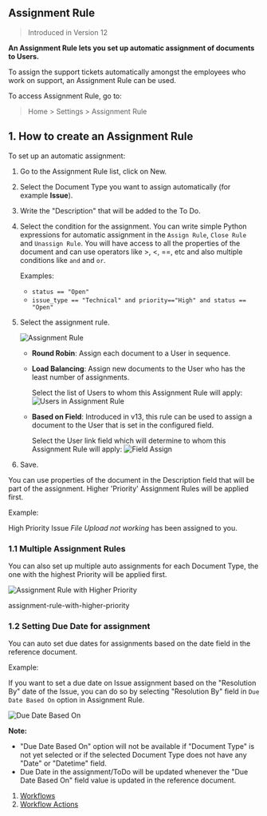 ## Assignment Rule

> Introduced in Version 12

**An Assignment Rule lets you set up automatic assignment of documents to Users.**

To assign the support tickets automatically amongst the employees who work on support, an Assignment Rule can be used.

To access Assignment Rule, go to:

> Home > Settings > Assignment Rule

## 1\. How to create an Assignment Rule

To set up an automatic assignment:

1.  Go to the Assignment Rule list, click on New.
2.  Select the Document Type you want to assign automatically (for example **Issue**).
3.  Write the "Description" that will be added to the To Do.
4.  Select the condition for the assignment. You can write simple Python expressions for automatic assignment in the `Assign Rule`, `Close Rule` and `Unassign Rule`. You will have access to all the properties of the document and can use operators like >, <, ==, etc and also multiple conditions like `and` and `or`.
    
    Examples:
    
    *   `status == "Open"`
    *   `issue_type == "Technical" and priority=="High" and status == "Open"`
5.  Select the assignment rule.
    
    ![Assignment Rule](https://docs.erpnext.com/files/assignment-rule-select.png)
    
    *   **Round Robin**: Assign each document to a User in sequence.
    *   **Load Balancing**: Assign new documents to the User who has the least number of assignments.
        
        Select the list of Users to whom this Assignment Rule will apply: ![Users in Assignment Rule](https://docs.erpnext.com/files/auto-assign-2.png)
        
    *   **Based on Field**: Introduced in v13, this rule can be used to assign a document to the User that is set in the configured field.
        
        Select the User link field which will determine to whom this Assignment Rule will apply: ![Field Assign](https://docs.erpnext.com/files/field-auto-assign.png)
        
6.  Save.
    

You can use properties of the document in the Description field that will be part of the assignment. Higher 'Priority' Assignment Rules will be applied first.

Example:

High Priority Issue _File Upload not working_ has been assigned to you.

### 1.1 Multiple Assignment Rules

You can also set up multiple auto assignments for each Document Type, the one with the highest Priority will be applied first.

![Assignment Rule with Higher Priority](https://docs.erpnext.com/files/assignment-rule-with-higher-priority.png)

assignment-rule-with-higher-priority

### 1.2 Setting Due Date for assignment

You can auto set due dates for assignments based on the date field in the reference document.

Example:

If you want to set a due date on Issue assignment based on the "Resolution By" date of the Issue, you can do so by selecting "Resolution By" field in `Due Date Based On` option in Assignment Rule.

![Due Date Based On](https://docs.erpnext.com/files/assignment-rule-due-date-based-on.png)

**Note:**

*   "Due Date Based On" option will not be available if "Document Type" is not yet selected or if the selected Document Type does not have any "Date" or "Datetime" field.
*   Due Date in the assignment/ToDo will be updated whenever the "Due Date Based On" field value is updated in the reference document.

1.  [Workflows](https://docs.erpnext.com/docs/v13/user/manual/en/setting-up/workflows)
2.  [Workflow Actions](https://docs.erpnext.com/docs/v13/user/manual/en/setting-up/workflow-actions)
